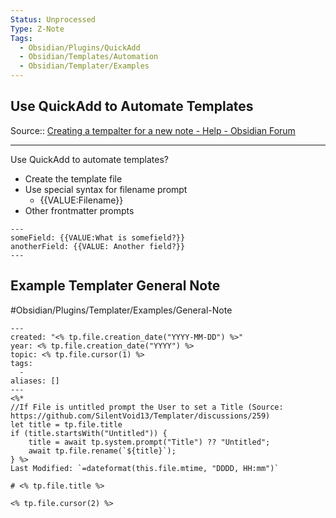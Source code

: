 ```yaml
---
Status: Unprocessed
Type: Z-Note
Tags: 
  - Obsidian/Plugins/QuickAdd
  - Obsidian/Templates/Automation
  - Obsidian/Templater/Examples
---
```


## Use QuickAdd to Automate Templates

Source:: [Creating a tempalter for a new note - Help - Obsidian Forum](https://forum.obsidian.md/t/creating-a-tempalter-for-a-new-note/61104)

---

Use QuickAdd to automate templates?

- Create the template file
- Use special syntax for filename prompt
	- {{VALUE:Filename}} 
- Other frontmatter prompts

```
---
someField: {{VALUE:What is somefield?}}
anotherField: {{VALUE: Another field?}}
---
```

## Example Templater General Note
#Obsidian/Plugins/Templater/Examples/General-Note

```
---
created: "<% tp.file.creation_date("YYYY-MM-DD") %>"
year: <% tp.file.creation_date("YYYY") %>
topic: <% tp.file.cursor(1) %>
tags:
  - 
aliases: []
---
<%*
//If File is untitled prompt the User to set a Title (Source: https://github.com/SilentVoid13/Templater/discussions/259)
let title = tp.file.title
if (title.startsWith("Untitled")) {
    title = await tp.system.prompt("Title") ?? "Untitled";
    await tp.file.rename(`${title}`);
} %>
Last Modified: `=dateformat(this.file.mtime, "DDDD, HH:mm")`

# <% tp.file.title %> 

<% tp.file.cursor(2) %>
```

